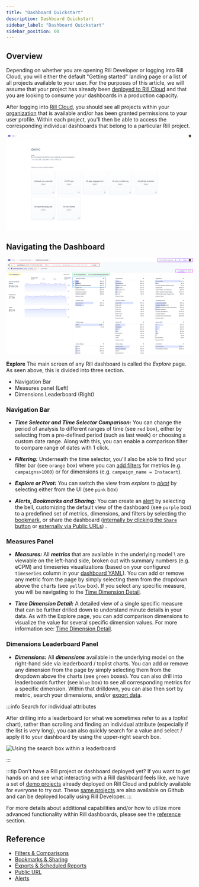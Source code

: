 ```yaml
---
title: "Dashboard Quickstart"
description: Dashboard Quickstart
sidebar_label: "Dashboard Quickstart"
sidebar_position: 00
---
```



## Overview


Depending on whether you are opening Rill Developer or logging into Rill Cloud, you will either the default "Getting started" landing page or a list of all projects available to your user. For the purposes of this article, we will assume that your project has already been [deployed to Rill Cloud](../deploy/deploy-dashboard/) and that you are looking to consume your dashboards in a production capacity.


After logging into [Rill Cloud](https://ui.rilldata.com), you should see all projects within your [organization](/manage/organization-management#organization) that is available and/or has been granted permissions to your user profile. Within each project, you'll then be able to access the corresponding individual dashboards that belong to a particular Rill project. 

![Rill Cloud landing page](../../static/img/explore/dashboard101/rill-cloud-landing-page.png)


## Navigating the Dashboard

![quickstart](../../static/img/explore/dashboard101/quickstart.png)

**Explore** 
The main screen of any Rill dashboard is called the _Explore_ page. As seen above, this is divided into three section. 

- Navigation Bar
- Measures panel (Left)
- Dimensions Leaderboard (Right)

### Navigation Bar

- _**Time Selector and Time Selector Comparison:**_ You can change the period of analysis to different ranges of time (see `red` box), either by selecting from a pre-defined period (such as last week) or choosing a custom date range. Along with this, you can enable a comparison filter to compare range of dates with 1 click.

- _**Filtering:**_ Underneath the time selector, you'll also be able to find your filter bar (see `orange` box) where you can [add filters](filters/filters.md) for metrics (e.g. `campaigns>1000`) or for dimensions (e.g. `campaign_name = Instacart`).

- _**Explore or Pivot:**_ You can switch the view from _explore_ to [_pivot_](https://docs.rilldata.com/explore/filters/pivot) by selecting either from the UI (see `pink` box)

- _**Alerts, Bookmarks and Sharing:**_ You can create an [alert](./alerts/alerts.md) by selecting the bell, customizing the default view of the dashboard (see `purple` box) to a predefined set of metrics, dimensions, and filters by selecting the [bookmark](bookmarks.md), or share the dashboard ([internally by clicking the `Share` button](/manage/user-management#admin-invites-user-from-rill-cloud) or [externally via Public URLs](./public-url.md)) .


### Measures Panel

- _**Measures:**_  All _**metrics**_ that are available in the underlying model \ are viewable on the left-hand side, broken out with summary numbers (e.g. eCPM) and timeseries visualizations (based on your configured `timeseries` column in your [dashboard YAML](/reference/project-files/explore-dashboards.md)). You can add or remove any metric from the page by simply selecting them from the dropdown above the charts (see `yellow` box). If you select any specific measure, you will be navigating to the [Time Dimension Detail](../explore/filters/tdd).

- _**Time Dimension Detail:**_ A detailed view of a single specific measure that can be further drilled down to understand minute details in your data. As with the Explore page, you can add comparison dimensions to visualize the value for several specific dimension values. For more information see: [Time Dimension Detail](../explore/filters/tdd).

### Dimensions Leaderboard Panel

- _**Dimensions:**_  All _**dimensions**_ available in the underlying model on the right-hand side via leaderboard / toplist charts. You can add or remove any dimension from the page by simply selecting them from the dropdown above the charts (see `green` boxes). You can also drill into leaderboards further (see `blue` box) to see all corresponding metrics for a specific dimension. Within that drilldown, you can also then sort by metric, search your dimensions, and/or [export data](exports.md). 


:::info Search for individual attributes


After drilling into a leaderboard (or what we sometimes refer to as a _toplist_ chart), rather than scrolling and finding an individual attribute (especially if the list is very long), you can also quickly search for a value and select / apply it to your dashboard by using the upper-right search box.

![Using the search box within a leaderboard](../../static/img/explore/dashboard101/search-box.png)

:::




:::tip Don't have a Rill project or dashboard deployed yet?
If you want to get hands on and see what interacting with a Rill dashboard feels like, we have a set of [demo projects](https://ui.rilldata.com/demo) already deployed on Rill Cloud and publicly available for everyone to try out. These [same projects](/home/get-started#example-projects-repository) are also available on Github and can be deployed locally using Rill Developer.
:::


For more details about additional capabilities and/or how to utilize more advanced functionality within Rill dashboards, please see the [reference](#reference) section.

## Reference

- [Filters & Comparisons](filters/filters.md)
- [Bookmarks & Sharing](bookmarks.md)
- [Exports & Scheduled Reports](exports.md)
- [Public URL](public-url.md)
- [Alerts](/explore/alerts/alerts.md)
